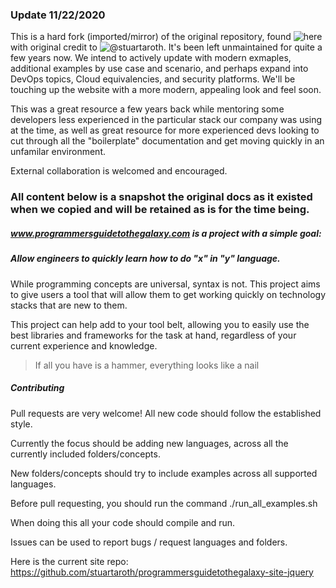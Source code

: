 ### Update 11/22/2020

This is a hard fork (imported/mirror) of the original repository, found ![here](https://github.com/stuartaroth/programmersguidetothegalaxy) with original credit to ![@stuartaroth](https://github.com/stuartaroth). It's been left unmaintained for quite a few years now. We intend to actively update with modern exmaples, additional examples by use case and scenario, and perhaps expand into DevOps topics, Cloud equivalencies, and security platforms. We'll be touching up the website with a more modern, appealing look and feel soon. 

This was a great resource a few years back while mentoring some developers less experienced in the particular stack our company was using at the time, as well as great resource for more experienced devs looking to cut through all the "boilerplate" documentation and get moving quickly in an unfamilar environment.

External collaboration is welcomed and encouraged. 

### All content below is a snapshot the original docs as it existed when we copied and will be retained as is for the time being.

##### www.programmersguidetothegalaxy.com is a project with a simple goal:
##### Allow engineers to quickly learn how to do "x" in "y" language.

While programming concepts are universal, syntax is not. This project aims to give users a tool that will allow them to get working quickly on technology stacks that are new to them.

This project can help add to your tool belt, allowing you to easily use the best libraries and frameworks for the task at hand, regardless of your current experience and knowledge.

> If all you have is a hammer, everything looks like a nail

##### Contributing

Pull requests are very welcome! All new code should follow the established style.

Currently the focus should be adding new languages, across all the currently included folders/concepts.

New folders/concepts should try to include examples across all supported languages.

Before pull requesting, you should run the command ./run_all_examples.sh

When doing this all your code should compile and run.

Issues can be used to report bugs / request languages and folders.

Here is the current site repo:
https://github.com/stuartaroth/programmersguidetothegalaxy-site-jquery
